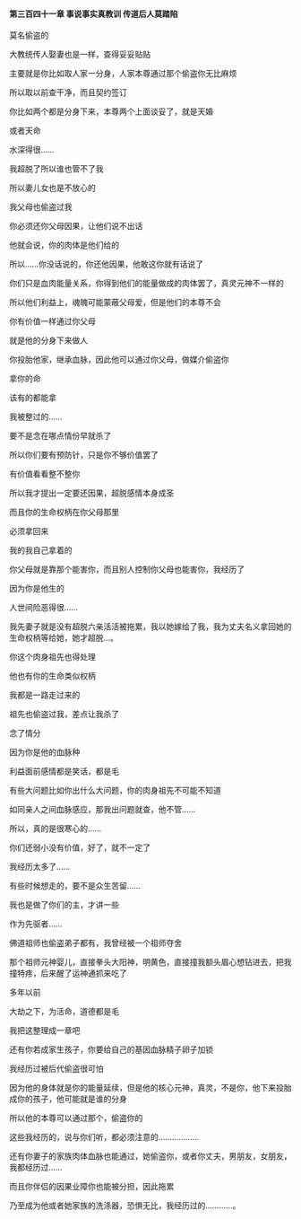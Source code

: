 #### 第三百四十一章 事说事实真教训 传道后人莫踏陷


莫名偷盗的

大教统传人娶妻也是一样，查得妥妥贴贴

主要就是你比如取人家一分身，人家本尊通过那个偷盗你无比麻烦


所以取以前查干净，而且契约签订

你比如两个都是分身下来，本尊两个上面谈妥了，就是天婚

或者天命

水深得很……

我超脱了所以谁也管不了我

所以妻儿女也是不放心的

我父母也偷盗过我

你必须还你父母因果，让他们说不出话

他就会说，你的肉体是他们给的

所以……你没话说的，你还他因果，他敢这你就有话说了

你们只是血肉能量关系，你得到他们的能量做成的肉体罢了，真灵元神不一样的

所以他们利益上，魂魄可能蒙蔽父母爱，但是他们的本尊不会


你有价值一样通过你父母

就是他的分身下来做人

你投胎他家，继承血脉，因此他可以通过你父母，做媒介偷盗你

拿你的命

该有的都能拿

我被整过的……

要不是念在哪点情份早就杀了

所以你们要有预防针，只是你不够价值罢了

有价值看看整不整你

所以我才提出一定要还因果，超脱感情本身成圣

而且你的生命权柄在你父母那里

必须拿回来

我的我自己拿着的

你父母就是靠那个能害你，而且别人控制你父母也能害你，我经历了

因为你是他生的

人世间险恶得很……

我先妻子就是没有超脱六亲活活被拖累，我以她嫁给了我，我为丈夫名义拿回她的生命权柄等给她，她才超脱…。

你这个肉身祖先也得处理

他也有你的生命类似权柄

我都是一路走过来的

祖先也偷盗过我，差点让我杀了

念了情分

因为你是他的血脉种

利益面前感情都是笑话，都是毛

有些大问题比如你出什么大问题，你的肉身祖先不可能不知道

如同亲人之间血脉感应，那我出问题就查，他不管……

所以，真的是很寒心的……

你们还弱小没有价值，好了，就不一定了

我经历太多了……

有些时候想走的，要不是众生苦留……

我也是做了你们的主，才讲一些

作为先驱者……

佛道祖师也偷盗弟子都有，我曾经被一个祖师夺舍

那个祖师元神婴儿，直接拳头大阳神，明黄色，直接撞我额头眉心想钻进去，把我撞特疼，后来醒了运神通抓来吃了

多年以前

大劫之下，为活命，道德都是毛


我把这整理成一章吧

还有你若成家生孩子，你要给自己的基因血脉精子卵子加锁

我经历过被后代偷盗很可怕

因为他的身体就是你的能量延续，但是他的核心元神，真灵，不是你，他下来投胎成你的孩子，他可能就是谁的分身

所以他的本尊可以通过那个，偷盗你的

这些我经历的，说与你们听，都必须注意的………………


还有你妻子的家族肉体血脉也能通过，她偷盗你，或者你丈夫，男朋友，女朋友，我都经历过……

而且你伴侣的因果业障你也能被分担，因此拖累

乃至成为他或者她家族的洗涤器，恐惧无比，我经历过的…………。

